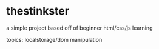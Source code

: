 # thestinkster
a simple project based off of beginner html/css/js learning

topics: localstorage/dom manipulation
